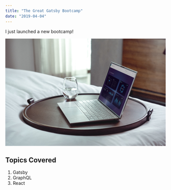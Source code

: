 ```yaml
---
title: "The Great Gatsby Bootcamp"
date: "2019-04-04"
---
```


I just launched a new bootcamp!

![Image](./image.jpg)

## Topics Covered

1. Gatsby
2. GraphQL
3. React
